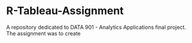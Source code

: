 # R-Tableau-Assignment
A repository dedicated to DATA 901 - Analytics Applications final project. The assignment was to create 
